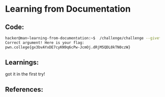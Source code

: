 # Learning from Documentation
## Code:
```bash
hacker@man~learning-from-documentation:~$  /challenge/challenge --giveflag
Correct argument! Here is your flag:
pwn.college{gx3bvAYxDE7cyKN9q6cPw-JcmOj.dRjM5QDL0kTN0czW}
```
## Learnings:
got it in the first try!
## References:

